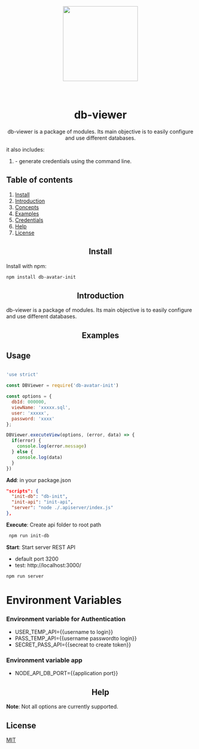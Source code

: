 <div align="center">
  <a href="https://github.com/Alex2018-avatar/db-viewer">
    <img width="200" height="200" src="https://cdn2.vectorstock.com/i/1000x1000/78/46/blue-database-icon-circle-frame-white-background-v-vector-20757846.jpg">
  </a>
  <br>
  <br>

<!-- [![npm][npm]][npm-url]

[![node][node]][node-url]
[![deps][deps]][deps-url]
[![tests][tests]][tests-url]
[![builds][builds]][builds-url]
[![builds2][builds2]][builds2-url]
[![coverage][cover]][cover-url]
[![licenses][licenses]][licenses-url]
[![PR's welcome][prs]][prs-url] -->

  <br>
  <!-- <a href="https://dependabot.com/compatibility-score.html?dependency-name=webpack&package-manager=npm_and_yarn&new-version=latest">
    <img src="https://api.dependabot.com/badges/compatibility_score?dependency-name=webpack&package-manager=npm_and_yarn&version-scheme=semver&target-version=latest">
  </a>
	<a href="https://npmcharts.com/compare/webpack?minimal=true">
		<img src="https://img.shields.io/npm/dm/webpack.svg">
	</a>
	<a href="https://packagephobia.now.sh/result?p=webpack">
		<img src="https://packagephobia.now.sh/badge?p=webpack" alt="install size">
	</a>
	<a href="https://opencollective.com/webpack#backer">
		<img src="https://opencollective.com/webpack/backers/badge.svg">
	</a>
	<a href="https://opencollective.com/webpack#sponsors">
		<img src="https://opencollective.com/webpack/sponsors/badge.svg">
	</a>
	<a href="https://github.com/webpack/webpack/graphs/contributors">
		<img src="https://img.shields.io/github/contributors/webpack/webpack.svg">
	</a>
	<a href="https://gitter.im/webpack/webpack">
		<img src="https://badges.gitter.im/webpack/webpack.svg">
	</a> -->
  <h1>db-viewer</h1>
  <p>
    db-viewer is a package of modules. Its main objective is to easily configure and use different databases.
  </p>
</div>
<div align="left">
  <p>it also includes:</p>
  <ol>
    <li>- generate credentials using the command line.</li>
  </ol>
</div>

## Table of contents

1. [Install](#install)
2. [Introduction](#introduction)
3. [Concepts](#concepts)
3. [Examples](#examples)
4. [Credentials](#credentials)
5. [Help](#help)
5. [License](#license)


<!-- [![Avatar Logo](https://www.avatar-global.com/website/img/logo.png)](https://www.avatar-global.com/) -->
<h2 align="center">Install</h2>
Install with npm:

```bash
npm install db-avatar-init
```

<h2 align="center">Introduction</h2>

db-viewer is a package of modules. Its main objective is to easily configure and use different databases.

<h2 align="center">Examples</h2>

## Usage
```js

'use strict' 

const DBViewer = require('db-avatar-init')

const options = {
  dbId: 000000,
  viewName: 'xxxxx.sql',
  user: 'xxxxx',
  password: 'xxxx'
};

DBViewer.executeView(options, (error, data) => {
  if(error) {
    console.log(error.message)
  } else {
    console.log(data)
  }
})
```

**Add**: in your package.json

```json
"scripts": {
  "init-db": "db-init",
  "init-api": "init-api",
  "server": "node ./.apiserver/index.js"
},
```

**Execute**: Create api folder to root path
```bash
 npm run init-db
```

**Start**: Start server REST API
- default port 3200
- test: http://localhost:3000/

```bash
npm run server
```


# Environment Variables
### Environment variable for Authentication
- USER_TEMP_API={{username to login}}
- PASS_TEMP_API={{username passwordto login}}
- SECRET_PASS_API={{secreat to create token}}

### Environment variable app
- NODE_API_DB_PORT={{application port}}


<h2 align="center">Help</h2>

**Note**: Not all options are currently supported.

<h2 align="license">License</h2>

  [MIT](LICENSE)